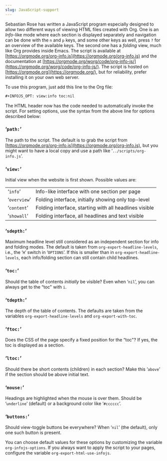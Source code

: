 ```yaml
---
slug: JavaScript-support
---
```


Sebastian Rose has written a JavaScript program especially designed to allow two different ways of viewing HTML files created with Org. One is an *Info*-like mode where each section is displayed separately and navigation can be done with the `n` and `p` keys, and some other keys as well, press `?` for an overview of the available keys. The second one has a *folding* view, much like Org provides inside Emacs. The script is available at [https://orgmode.org/org-info.js](https://orgmode.org/org-info.js) and the documentation at [https://orgmode.org/worg/code/org-info-js/](https://orgmode.org/worg/code/org-info-js/). The script is hosted on [https://orgmode.org](https://orgmode.org/), but for reliability, prefer installing it on your own web server.

To use this program, just add this line to the Org file:

```lisp
#+INFOJS_OPT: view:info toc:nil
```

The HTML header now has the code needed to automatically invoke the script. For setting options, use the syntax from the above line for options described below:

### ‘`path:`’

The path to the script. The default is to grab the script from [https://orgmode.org/org-info.js](https://orgmode.org/org-info.js), but you might want to have a local copy and use a path like ‘`../scripts/org-info.js`’.

### ‘`view:`’

Initial view when the website is first shown. Possible values are:

|              |                                                        |
| ------------ | ------------------------------------------------------ |
| ‘`info`’     | Info-like interface with one section per page          |
| ‘`overview`’ | Folding interface, initially showing only top-level    |
| ‘`content`’  | Folding interface, starting with all headlines visible |
| ‘`showall`’  | Folding interface, all headlines and text visible      |

### ‘`sdepth:`’

Maximum headline level still considered as an independent section for info and folding modes. The default is taken from `org-export-headline-levels`, i.e., the ‘`H`’ switch in ‘`OPTIONS`’. If this is smaller than in `org-export-headline-levels`, each info/folding section can still contain child headlines.

### ‘`toc:`’

Should the table of contents *initially* be visible? Even when ‘`nil`’, you can always get to the “toc" with `i`.

### ‘`tdepth:`’

The depth of the table of contents. The defaults are taken from the variables `org-export-headline-levels` and `org-export-with-toc`.

### ‘`ftoc:`’

Does the CSS of the page specify a fixed position for the “toc"? If yes, the toc is displayed as a section.

### ‘`ltoc:`’

Should there be short contents (children) in each section? Make this ‘`above`’ if the section should be above initial text.

### ‘`mouse:`’

Headings are highlighted when the mouse is over them. Should be ‘`underline`’ (default) or a background color like ‘`#cccccc`’.

### ‘`buttons:`’

Should view-toggle buttons be everywhere? When ‘`nil`’ (the default), only one such button is present.

You can choose default values for these options by customizing the variable `org-infojs-options`. If you always want to apply the script to your pages, configure the variable `org-export-html-use-infojs`.

